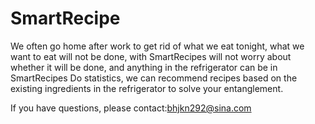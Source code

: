 # SmartRecipe

We often go home after work to get rid of what we eat tonight, what we want to eat will not be done, with SmartRecipes will not worry about whether it will be done, and anything in the refrigerator can be in SmartRecipes Do statistics, we can recommend recipes based on the existing ingredients in the refrigerator to solve your entanglement.

If you have questions, please contact:bhjkn292@sina.com

